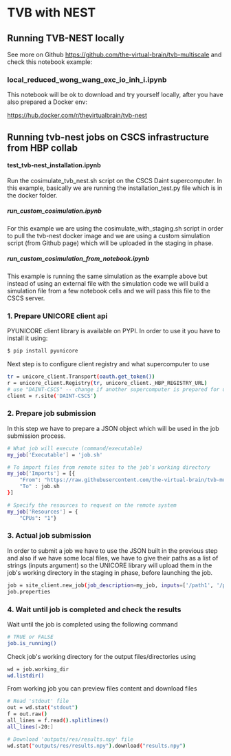 # TVB with NEST 

## Running TVB-NEST locally

See more on Github <https://github.com/the-virtual-brain/tvb-multiscale> and check this notebook example:

### local_reduced_wong_wang_exc_io_inh_i.ipynb
This notebook will be ok to download and try yourself locally, after you have also prepared a Docker env:

<https://hub.docker.com/r/thevirtualbrain/tvb-nest>

## Running tvb-nest jobs on CSCS infrastructure from HBP collab

#### test_tvb-nest_installation.ipynb 

Run the cosimulate_tvb_nest.sh script on the CSCS Daint supercomputer. In this example, basically we are running the
installation_test.py file which is in the docker folder.

##### run_custom_cosimulation.ipynb
For this example we are using the cosimulate_with_staging.sh script in order to pull the tvb-nest docker image and we 
are using a custom simulation script (from Github page) which will be uploaded in the staging in phase.

##### run_custom_cosimulation_from_notebook.ipynb
This example is running the same simulation as the example above but instead of using an external file with the simulation 
code we will build a simulation file from a few notebook cells and we will pass this file to the CSCS server.

### 1. Prepare UNICORE client api
PYUNICORE client library is available on PYPI. In order to use it you have to install it using:
```sh
$ pip install pyunicore
```
Next step is to configure client registry and what supercomputer to use
```sh
tr = unicore_client.Transport(oauth.get_token())
r = unicore_client.Registry(tr, unicore_client._HBP_REGISTRY_URL)
# use "DAINT-CSCS" -- change if another supercomputer is prepared for usage
client = r.site('DAINT-CSCS')
```

### 2. Prepare job submission
In this step we have to prepare a JSON object which will be used in the job submission process.
```sh
# What job will execute (command/executable)
my_job['Executable'] = 'job.sh'

# To import files from remote sites to the job’s working directory
my_job['Imports'] = [{
    "From": "https://raw.githubusercontent.com/the-virtual-brain/tvb-multiscale/update-collab-examples/docker/cosimulate_tvb_nest.sh",
    "To" : job.sh
}]

# Specify the resources to request on the remote system
my_job['Resources'] = {  
    "CPUs": "1"}
```

### 3. Actual job submission
In order to submit a job we have to use the JSON built in the previous step and also if we have some local files, we have to give their paths as a list of strings (inputs argument) so the UNICORE library will upload them in the job's working directory in the staging in phase, before launching the job.
```sh
job = site_client.new_job(job_description=my_job, inputs=['/path1', '/path2'])
job.properties
```

### 4. Wait until job is completed and check the results
Wait until the job is completed using the following command
```sh
# TRUE or FALSE
job.is_running()
```
Check job's working directory for the output files/directories using
```sh
wd = job.working_dir
wd.listdir()
```
From working job you can preview files content and download files
```sh
# Read 'stdout' file
out = wd.stat("stdout")
f = out.raw()
all_lines = f.read().splitlines()
all_lines[-20:]
```

```sh
# Download 'outputs/res/results.npy' file
wd.stat("outputs/res/results.npy").download("results.npy")
```

